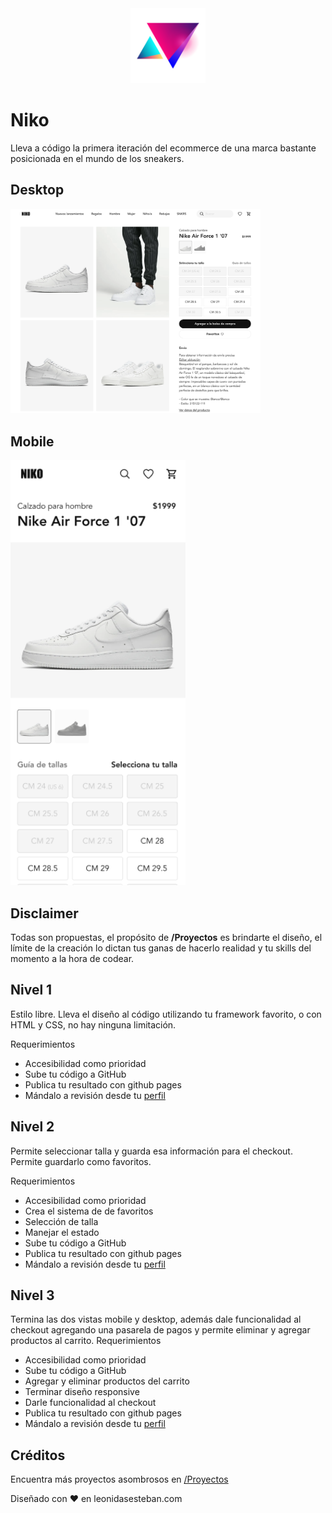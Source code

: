 <div align="center">
<img width="120px"  src="https://raw.githubusercontent.com/no-te-rindas/logo/main/Logo/LeonidasEsteban-destello-envolvente-cuadrada.png" />
</div>

# Niko

Lleva a código la primera iteración del ecommerce de una marca bastante posicionada en el mundo de los sneakers.

## Desktop

<img width="400px"  src="https://github.com/no-te-rindas/imagenes/blob/main/Readmes/niko/niko-desktop.png?raw=true"/>

## Mobile

<img width="280px"  src="https://github.com/no-te-rindas/imagenes/blob/main/Readmes/niko/niko-mobile.png?raw=true" />

## Disclaimer

Todas son propuestas, el propósito de **/Proyectos** es brindarte el diseño, el límite de la creación lo dictan tus ganas de hacerlo realidad y tu skills del momento a la hora de codear.

## Nivel 1

Estilo libre. Lleva el diseño al código utilizando tu framework favorito, o con HTML y CSS, no hay ninguna limitación.

Requerimientos

- Accesibilidad como prioridad
- Sube tu código a GitHub
- Publica tu resultado con github pages
- Mándalo a revisión desde tu [perfil](https://leonidasesteban.com/estudiante)

## Nivel 2

Permite seleccionar talla y guarda esa información para el checkout. Permite guardarlo como favoritos.

Requerimientos

- Accesibilidad como prioridad
- Crea el sistema de de favoritos
- Selección de talla
- Manejar el estado
- Sube tu código a GitHub
- Publica tu resultado con github pages
- Mándalo a revisión desde tu [perfil](https://leonidasesteban.com/estudiante)

## Nivel 3

Termina las dos vistas mobile y desktop, además dale funcionalidad al checkout agregando una pasarela de pagos y permite eliminar y agregar productos al carrito.
Requerimientos

- Accesibilidad como prioridad
- Sube tu código a GitHub
- Agregar y eliminar productos del carrito
- Terminar diseño responsive
- Darle funcionalidad al checkout
- Publica tu resultado con github pages
- Mándalo a revisión desde tu [perfil](https://leonidasesteban.com/estudiante)

## Créditos

Encuentra más proyectos asombrosos en [/Proyectos](https://leonidasesteban.com/proyectos)

Diseñado con ♥️ en leonidasesteban.com
